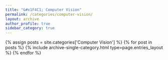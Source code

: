 ```yaml
---
title: "&#x1F4C1; Computer Vision"
permalink: /categories/computer-vision/
layout: archive
author_profile: true
sidebar_category: true
---
```


{% assign posts = site.categories['Computer Vision'] %}
{% for post in posts %}
  {% include archive-single-category.html type=page.entries_layout %}
{% endfor %}
